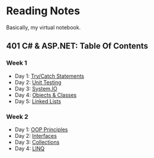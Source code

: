 # Reading Notes
Basically, my virtual notebook.
## 401 C# & ASP.NET: Table Of Contents
### Week 1
- Day 1: [Try/Catch Statements](https://hcoggers.github.io/Reading-Notes-Repository/dotnet-week1/401-week1-day1)
- Day 2: [Unit Testing](https://hcoggers.github.io/Reading-Notes-Repository/dotnet-week1/401-week1-day2)
- Day 3: [System.IO](https://hcoggers.github.io/Reading-Notes-Repository/dotnet-week1/401-week1-day3)
- Day 4: [Objects & Classes](https://hcoggers.github.io/Reading-Notes-Repository/dotnet-week1/401-week1-day4)
- Day 5: [Linked Lists](https://hcoggers.github.io/Reading-Notes-Repository/dotnet-week1/401-week1-day5)

### Week 2
- Day 1: [OOP Principles](https://hcoggers.github.io/Reading-Notes-Repository/dotnet-week2/401-week2-day1)
- Day 2: [Interfaces](https://hcoggers.github.io/Reading-Notes-Repository/dotnet-week2/401-week2-day2)
- Day 3: [Collections](https://hcoggers.github.io/Reading-Notes-Repository/dotnet-week2/401-week2-day3)
- Day 4: [LINQ](https://hcoggers.github.io/Reading-Notes-Repository/dotnet-week2/401-week2-day4)